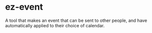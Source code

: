 # ez-event
A tool that makes an event that can be sent to other people, and have automatically applied to their choice of calendar.
